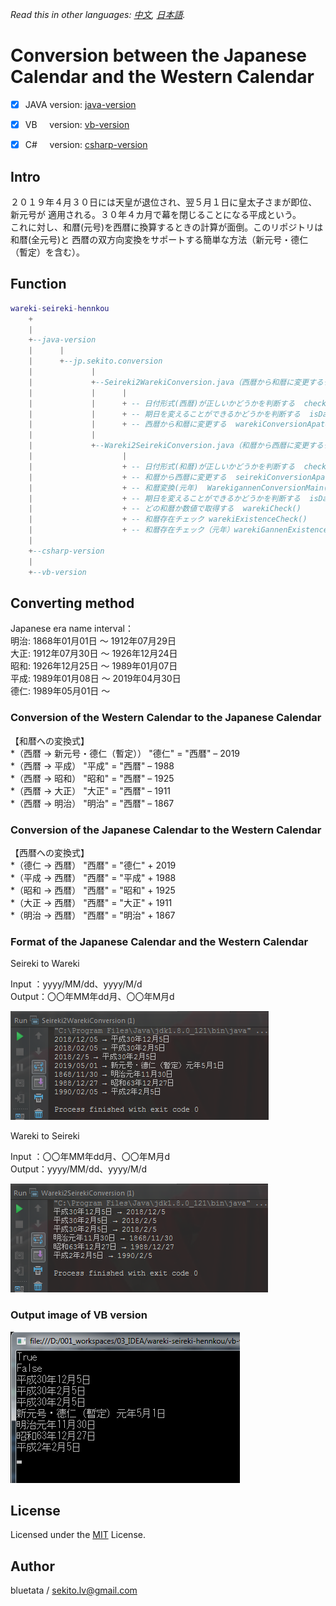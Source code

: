 *Read this in other languages: [中文](README-cn.md), [日本語](README.md).*


# Conversion between the Japanese Calendar and the Western Calendar

- [x] JAVA&nbsp;version: [java-version](/java-version/src/main/java/jp/sekito/conversion)   
- [x] VB&nbsp;&nbsp;&nbsp;&nbsp;&nbsp;version: [vb-version](/vb-version/conversion)   
- [x] C#&nbsp;&nbsp;&nbsp;&nbsp;&nbsp;version: [csharp-version](/csharp-version/conversion)


## Intro

２０１９年４月３０日には天皇が退位され、翌５月１日に皇太子さまが即位、新元号が
適用される。３０年４カ月で幕を閉じることになる平成という。   
これに対し、和暦(元号)を西暦に換算するときの計算が面倒。このリポジトリは和暦(全元号)と
西暦の双方向変換をサポートする簡単な方法（新元号・德仁（暫定）を含む）。


## Function

``` lua
wareki-seireki-hennkou
    +
    |
    +--java-version
    |      |
    |      +--jp.sekito.conversion
    |             |
    |             +--Seireki2WarekiConversion.java（西暦から和暦に変更するクラス）
    |             |      |
    |             |      + -- 日付形式(西暦)が正しいかどうかを判断する  checkDate()
    |             |      + -- 期日を変えることができるかどうかを判断する  isDate()
    |             |      + -- 西暦から和暦に変更する  warekiConversionApater()
    |             |
    |             +--Wareki2SeirekiConversion.java（和暦から西暦に変更するクラス）
    |                    |
    |                    + -- 日付形式(和暦)が正しいかどうかを判断する  checkDate()
    |                    + -- 和暦から西暦に変更する  seirekiConversionApater()
    |                    + -- 和暦変換(元年)  WarekigannenConversionMain()
    |                    + -- 期日を変えることができるかどうかを判断する  isDate()
    |                    + -- どの和暦か数値で取得する  warekiCheck()
    |                    + -- 和暦存在チェック warekiExistenceCheck()
    |                    + -- 和暦存在チェック（元年）warekiGannenExistenceCheck()
    |
    +--csharp-version
    |
    +--vb-version
```


## Converting method

Japanese era name interval：   
明治: 1868年01月01日 ～ 1912年07月29日   
大正: 1912年07月30日 ～ 1926年12月24日   
昭和: 1926年12月25日 ～ 1989年01月07日   
平成: 1989年01月08日 ～ 2019年04月30日   
德仁: 1989年05月01日 ～


### Conversion of the Western Calendar to the Japanese Calendar

【和暦への変換式】   
*（西暦 → 新元号・德仁（暫定）） "德仁" = "西暦" – 2019   
*（西暦 → 平成） "平成" = "西暦" – 1988   
*（西暦 → 昭和） "昭和" = "西暦" – 1925   
*（西暦 → 大正） "大正" = "西暦" – 1911   
*（西暦 → 明治） "明治" = "西暦" – 1867   


### Conversion of the Japanese Calendar to the Western Calendar

【西暦への変換式】   
*（德仁 → 西暦） "西暦" = "德仁" + 2019   
*（平成 → 西暦） "西暦" = "平成" + 1988   
*（昭和 → 西暦） "西暦" = "昭和" + 1925   
*（大正 → 西暦） "西暦" = "大正" + 1911   
*（明治 → 西暦） "西暦" = "明治" + 1867   


### Format of the Japanese Calendar and the Western Calendar

Seireki to Wareki   

Input ：yyyy/MM/dd、yyyy/M/d   
Output：〇〇年MM年dd月、〇〇年M月d

![](doc/source/images/output01.png)


Wareki to Seireki   

Input ：〇〇年MM年dd月、〇〇年M月d   
Output：yyyy/MM/dd、yyyy/M/d

![](doc/source/images/output02.png)


### Output image of VB version
![](doc/source/images/vb-output01.png)


## License

Licensed under the [MIT](LICENSE) License.


## Author

bluetata / <sekito.lv@gmail.com>
